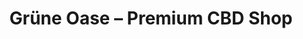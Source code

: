 ---
title: "Grüne Oase – Premium CBD Shop"
url: /muenster/gruene-oase-premium-cbd-shop/
shop: Hanf
---